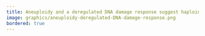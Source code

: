 ```yaml
---
title: Aneuploidy and a deregulated DNA damage response suggest haploinsufficiency in breast tissues of BRCA2 mutation carriers
image: graphics/aneuploidy-deregulated-DNA-damage-response.png
bordered: true
---
```

